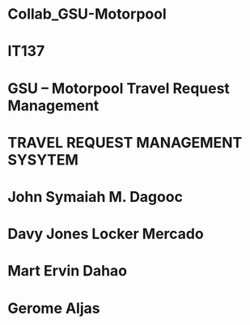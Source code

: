# Collab_GSU-Motorpool
# IT137
# GSU – Motorpool Travel Request Management
# TRAVEL REQUEST MANAGEMENT SYSYTEM
# John Symaiah M. Dagooc
# Davy Jones Locker Mercado
# Mart Ervin Dahao
# Gerome Aljas
